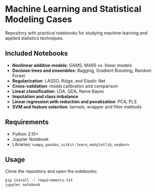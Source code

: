 # Machine Learning and Statistical Modeling Cases

Repository with practical notebooks for studying machine learning and applied statistics techniques.

## Included Notebooks
- **Nonlinear additive models**: GAMS, MARS vs. linear models
- **Decision trees and ensembles**: Bagging, Gradient Boosting, Random Forest
- **Regularization**: LASSO, Ridge, and Elastic Net
- **Cross-validation**: model calibration and comparison
- **Linear classification**: LDA, QDA, Naive Bayes
- **Imputation and class imbalance**
- **Linear regression with reduction and penalization**: PCA, PLS
- **SVM and feature selection**: kernels, wrapper and filter methods

## Requirements
- Python 3.10+
- Jupyter Notebook
- Libraries: `numpy`, `pandas`, `scikit-learn`, `matplotlib`, `seaborn`

## Usage
Clone the repository and open the notebooks:

```bash
pip install -r requirements.txt
jupyter notebook
